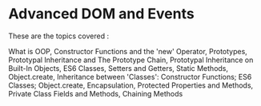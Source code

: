 # Advanced DOM and Events

These are the topics covered :

What is OOP, Constructor Functions and the 'new' Operator, Prototypes, Prototypal Inheritance and The Prototype Chain, Prototypal Inheritance on Built-In Objects, ES6 Classes, Setters and Getters, Static Methods, Object.create, Inheritance between 'Classes': Constructor Functions; ES6 Classes; Object.create, Encapsulation, Protected Properties and Methods, Private Class Fields and Methods, Chaining Methods
